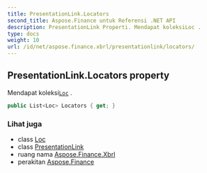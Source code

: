 ```yaml
---
title: PresentationLink.Locators
second_title: Aspose.Finance untuk Referensi .NET API
description: PresentationLink Properti. Mendapat koleksiLoc .
type: docs
weight: 10
url: /id/net/aspose.finance.xbrl/presentationlink/locators/
---
```

## PresentationLink.Locators property

Mendapat koleksi[`Loc`](../../loc/) .

```csharp
public List<Loc> Locators { get; }
```

### Lihat juga

* class [Loc](../../loc/)
* class [PresentationLink](../)
* ruang nama [Aspose.Finance.Xbrl](../../presentationlink/)
* perakitan [Aspose.Finance](../../../)


